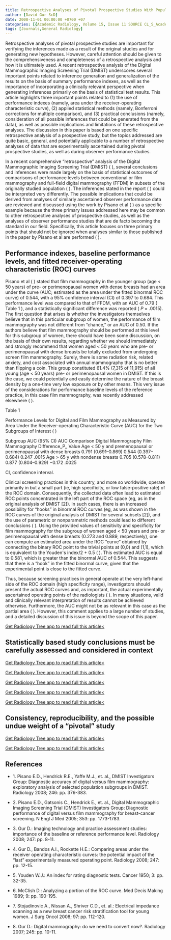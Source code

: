 ```yaml
---
title: Retrospective Analyses of Pivotal Prospective Studies With Population Segmentation—Statistically Based Inferences and Clinical Relevance
author: [David Gur ScD]
date: 2008-11-01 00:00:00 +0700 +07
categories: [{Academic Radiology, Volume 15, Issue 11 SOURCE CL_S_AcademicRadiologyVolume15Issue11 1}]
tags: [Journals,General Radiology]
---
```

Retrospective analyses of pivotal prospective studies are important for verifying the inferences made as a result of the original studies and for generating new hypotheses. However, careful attention should be given to the comprehensiveness and completeness of a retrospective analysis and how it is ultimately used. A recent retrospective analysis of the Digital Mammographic Imaging Screening Trial (DMIST) underscores several important points related to inference generation and generalization of the results on the basis of summary performance indexes, as well as the importance of incorporating a clinically relevant perspective when generating inferences primarily on the basis of statistical test results. This article highlights three important points related to (1) the use of performance indexes (namely, area under the receiver-operating characteristic curve), (2) applied statistical methods (namely, Bonferroni corrections for multiple comparison), and (3) practical conclusions (namely, consideration of all possible inferences that could be generated from the data), as well as possible implications and limitations of these retrospective analyses. The discussion in this paper is based on one specific retrospective analysis of a prospective study, but the topics addressed are quite basic, general, and potentially applicable to a number of retrospective analyses of data that are experimentally ascertained during pivotal prospective studies, as well as during observer performance studies.

In a recent comprehensive “retrospective” analysis of the Digital Mammographic Imaging Screening Trial (DMIST) ( ), several conclusions and inferences were made largely on the basis of statistical outcomes of comparisons of performance levels between conventional or film mammography and full-field digital mammography (FFDM) in subsets of the originally studied population ( ). The inferences stated in the report ( ) could be interpreted very differently. The possible implications that could be derived from analyses of similarly ascertained observer performance data are reviewed and discussed using the work by Pisano et al ( ) as a specific example because the three primary issues addressed here may be common to other retrospective analyses of prospective studies, as well as the analyses of observer performance studies that are de facto becoming the standard in our field. Specifically, this article focuses on three primary points that should not be ignored when analyses similar to those published in the paper by Pisano et al are performed ( ).

## Performance indexes, baseline performance levels, and fitted receiver-operating characteristic (ROC) curves

Pisano et al ( ) stated that film mammography in the younger group (age < 50 years) of pre- or perimenopausal women with dense breasts had an area under the curve (AUC; estimated as the area under the fitted binormal ROC curve) of 0.544, with a 95% confidence interval (CI) of 0.397 to 0.684. This performance level was compared to that of FFDM, with an AUC of 0.79 (  Table 1 ), and a statistically significant difference was reported ( _P_ = .0015). The first question that arises is whether the investigators themselves believe that in this particular subgroup of women, the performance of film mammography was not different from “chance,” or an AUC of 0.50. If the authors believe that film mammography should be performed at this level for this subgroup of women, there should have been some discussion, on the basis of their own results, regarding whether we should immediately and strongly recommend that women aged < 50 years who are pre- or perimenopausal with dense breasts be totally excluded from undergoing screen film mammography. Surely, there is some radiation risk, related anxiety, and cost associated with annual mammography that is no better than flipping a coin. This group constituted 61.4% (7,315 of 11,915) of all young (age < 50 years) pre- or perimenopausal women in DMIST. If this is the case, we could potentially and easily determine the nature of the breast density by a one-time very low exposure or by other means. This very issue of the considerations for performance baseline levels of the reference practice, in this case film mammography, was recently addressed elsewhere ( ).

Table 1


Performance Levels for Digital and Film Mammography as Measured by Area Under the Receiver-operating Characteristic Curve (AUC) for the Two Subgroups of Interest ( )


Subgroup AUC (95% CI) AUC Comparison Digital Mammography Film Mammography Difference_P_ Value Age < 50 y and premenopausal or perimenopausal with dense breasts 0.791 (0.691–0.869) 0.544 (0.397–0.684) 0.247 .0015 Age > 65 y with nondense breasts 0.705 (0.578–0.811) 0.877 (0.804–0.929) −0.172 .0025

CI, confidence interval.


Clinical screening practices in this country, and more so worldwide, operate primarily in but a small part (ie, high specificity, or low false-positive rate) of the ROC domain. Consequently, the collected data often lead to estimated ROC points concentrated in the left part of the ROC space (eg, as in the original analysis of DMIST \[2\]). In such cases, there is an increased possibility for “hooks” in binormal ROC curves (eg, as was shown in the ROC curves of the original analysis of DMIST for several subsets \[2\]), and the use of parametric or nonparametric methods could lead to different conclusions ( ). Using the provided values of sensitivity and specificity for film mammography for the subgroup of women aged < 50 years and pre- or perimenopausal with dense breasts (0.273 and 0.889, respectively), one can compute an estimated area under the ROC “curve” obtained by connecting the binary ROC point to the trivial points at (0,0) and (1,1), which is equivalent to the Youden's index/2 + 0.5 ( ). This estimated AUC is equal to 0.581, which is greater than the binormal AUC of 0.544. This suggests that there is a “hook” in the fitted binormal curve, given that the experimental point is close to the fitted curve.

Thus, because screening practices in general operate at the very left-hand side of the ROC domain (high specificity range), investigators should present the actual ROC curves and, as important, the actual experimentally ascertained operating points of the radiologists ( ). In many situations, valid and clinically relevant interpretation of results cannot be achieved otherwise. Furthermore, the AUC might not be as relevant in this case as the partial area ( ). However, this comment applies to a large number of studies, and a detailed discussion of this issue is beyond the scope of this paper.

[Get Radiology Tree app to read full this article<](https://clinicalpub.com/app)

## Statistically based study conclusions must be carefully assessed and considered in context

[Get Radiology Tree app to read full this article<](https://clinicalpub.com/app)

[Get Radiology Tree app to read full this article<](https://clinicalpub.com/app)

[Get Radiology Tree app to read full this article<](https://clinicalpub.com/app)

[Get Radiology Tree app to read full this article<](https://clinicalpub.com/app)

[Get Radiology Tree app to read full this article<](https://clinicalpub.com/app)

## Consistency, reproducibility, and the possible undue weight of a “pivotal” study

[Get Radiology Tree app to read full this article<](https://clinicalpub.com/app)

[Get Radiology Tree app to read full this article<](https://clinicalpub.com/app)

## References

- 1\. Pisano E.D., Hendrick R.E., Yaffe M.J., et. al., DMIST Investigators Group: Diagnostic accuracy of digital versus film mammography: exploratory analysis of selected population subgroups in DMIST. Radiology 2008; 246: pp. 376-383.


- 2\. Pisano E.D., Gatsonis C., Hendrick E., et. al., Digital Mammographic Imaging Screening Trial (DMIST) Investigators Group: Diagnostic performance of digital versus film mammography for breast-cancer screening. N Engl J Med 2005; 353: pp. 1773-1783.


- 3\. Gur D.: Imaging technology and practice assessment studies: importance of the baseline or reference performance level. Radiology 2008; 247: pp. 8-11.


- 4\. Gur D., Bandos A.I., Rockette H.E.: Comparing areas under the receiver operating characteristic curves: the potential impact of the “last” experimentally measured operating point. Radiology 2008; 247: pp. 12-15.


- 5\. Youden W.J.: An index for rating diagnostic tests. Cancer 1950; 3: pp. 32-35.


- 6\. McClish D.: Analyzing a portion of the ROC curve. Med Decis Making 1989; 9: pp. 190-195.


- 7\. Stojadinovic A., Nissan A., Shriver C.D., et. al.: Electrical impedance scanning as a new breast cancer risk stratification tool for young women. J Surg Oncol 2008; 97: pp. 112-120.


- 8\. Gur D.: Digital mammography: do we need to convert now?. Radiology 2007; 245: pp. 10-11.